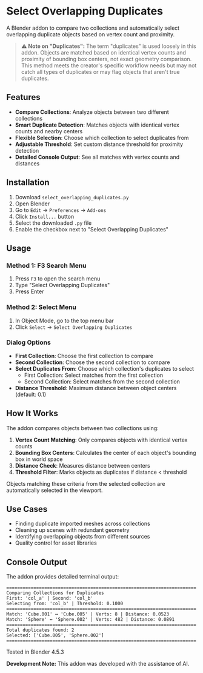 # Select Overlapping Duplicates

A Blender addon to compare two collections and automatically select overlapping duplicate objects based on vertex count and proximity.

> **⚠️ Note on "Duplicates":** The term "duplicates" is used loosely in this addon. Objects are matched based on identical vertex counts and proximity of bounding box centers, not exact geometry comparison. This method meets the creator's specific workflow needs but may not catch all types of duplicates or may flag objects that aren't true duplicates.

## Features

- **Compare Collections**: Analyze objects between two different collections
- **Smart Duplicate Detection**: Matches objects with identical vertex counts and nearby centers
- **Flexible Selection**: Choose which collection to select duplicates from
- **Adjustable Threshold**: Set custom distance threshold for proximity detection
- **Detailed Console Output**: See all matches with vertex counts and distances

## Installation

1. Download `select_overlapping_duplicates.py`
2. Open Blender
3. Go to `Edit` → `Preferences` → `Add-ons`
4. Click `Install...` button
5. Select the downloaded `.py` file
6. Enable the checkbox next to "Select Overlapping Duplicates"

## Usage

### Method 1: F3 Search Menu
1. Press `F3` to open the search menu
2. Type "Select Overlapping Duplicates"
3. Press Enter

### Method 2: Select Menu
1. In Object Mode, go to the top menu bar
2. Click `Select` → `Select Overlapping Duplicates`

### Dialog Options

- **First Collection**: Choose the first collection to compare
- **Second Collection**: Choose the second collection to compare
- **Select Duplicates From**: Choose which collection's duplicates to select
  - First Collection: Select matches from the first collection
  - Second Collection: Select matches from the second collection
- **Distance Threshold**: Maximum distance between object centers (default: 0.1)

## How It Works

The addon compares objects between two collections using:

1. **Vertex Count Matching**: Only compares objects with identical vertex counts
2. **Bounding Box Centers**: Calculates the center of each object's bounding box in world space
3. **Distance Check**: Measures distance between centers
4. **Threshold Filter**: Marks objects as duplicates if distance < threshold

Objects matching these criteria from the selected collection are automatically selected in the viewport.

## Use Cases

- Finding duplicate imported meshes across collections
- Cleaning up scenes with redundant geometry
- Identifying overlapping objects from different sources
- Quality control for asset libraries

## Console Output

The addon provides detailed terminal output:
```
======================================================================
Comparing Collections for Duplicates
First: 'col_a' | Second: 'col_b'
Selecting from: 'col_b' | Threshold: 0.1000
======================================================================
Match: 'Cube.001' ↔ 'Cube.005' | Verts: 8 | Distance: 0.0523
Match: 'Sphere' ↔ 'Sphere.002' | Verts: 482 | Distance: 0.0891
======================================================================
Total duplicates found: 2
Selected: ['Cube.005', 'Sphere.002']
======================================================================
```

Tested in Blender 4.5.3

**Development Note:** This addon was developed with the assistance of AI.
